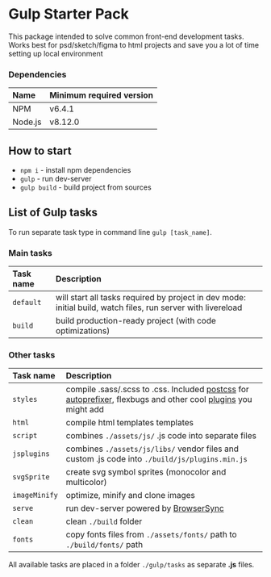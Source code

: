 # Gulp Starter Pack
This package intended to solve common front-end development tasks. Works best for psd/sketch/figma to html projects and save you a lot of time setting up local environment

### Dependencies
Name               | Minimum required version                                                      
:------------------|:----------------------------------
NPM                | v6.4.1
Node.js            | v8.12.0


## How to start
* `npm i` - install npm dependencies
* `gulp` - run dev-server
* `gulp build` - build project from sources

## List of Gulp tasks
To run separate task type in command line `gulp [task_name]`.

### Main tasks
Task name          | Description                                                      
:------------------|:----------------------------------
`default`          | will start all tasks required by project in dev mode: initial build, watch files, run server with livereload
`build`            | build production-ready project (with code optimizations)

### Other tasks
Task name          | Description                                                      
:------------------|:----------------------------------
`styles` 	       | compile .sass/.scss to .css. Included [postcss](https://github.com/postcss/postcss) for [autoprefixer](https://github.com/postcss/autoprefixer), flexbugs and other cool [plugins](https://github.com/postcss/postcss#plugins) you might add
`html`             | compile html templates templates
`script`           | combines `./assets/js/` .js code into separate files
`jsplugins`        | combines `./assets/js/libs/` vendor files and custom .js code into `./build/js/plugins.min.js`
`svgSprite`        | create svg symbol sprites (monocolor and multicolor)
`imageMinify`      | optimize, minify and clone images
`serve`            | run dev-server powered by [BrowserSync](https://www.browsersync.io/)
`clean`            | clean `./build` folder
`fonts`            | copy fonts files from `./assets/fonts/` path to `./build/fonts/` path

All available tasks are placed in a folder `./gulp/tasks` as separate **.js** files.

